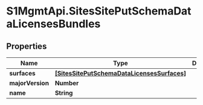 # S1MgmtApi.SitesSitePutSchemaDataLicensesBundles

## Properties
Name | Type | Description | Notes
------------ | ------------- | ------------- | -------------
**surfaces** | [**[SitesSitePutSchemaDataLicensesSurfaces]**](SitesSitePutSchemaDataLicensesSurfaces.md) |  | 
**majorVersion** | **Number** |  | [optional] 
**name** | **String** |  | 


